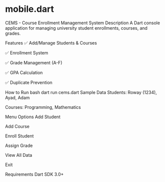 # mobile.dart
CEMS - Course Enrollment Management System
Description
A Dart console application for managing university student enrollments, courses, and grades.

Features
✅ Add/Manage Students & Courses

✅ Enrollment System

✅ Grade Management (A-F)

✅ GPA Calculation

✅ Duplicate Prevention

How to Run
bash
dart run cems.dart
Sample Data
Students: Roway (1234), Ayad, Adam

Courses: Programming, Mathematics

Menu Options
Add Student

Add Course

Enroll Student

Assign Grade

View All Data

Exit

Requirements
Dart SDK 3.0+
